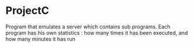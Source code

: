 # ProjectC
Program that emulates a server which contains sub programs. Each program has his own statistics : how many times it has been executed, and how many minutes it has run
